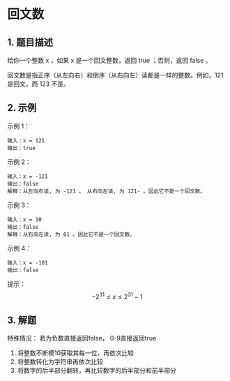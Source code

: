 # 回文数

## 1. 题目描述
 给你一个整数 x ，如果 x 是一个回文整数，返回 true ；否则，返回 false 。

回文数是指正序（从左向右）和倒序（从右向左）读都是一样的整数。例如，121 是回文，而 123 不是。

## 2. 示例

示例 1：
```
输入：x = 121
输出：true
```

示例 2：
```
输入：x = -121
输出：false
解释：从左向右读, 为 -121 。 从右向左读, 为 121- 。因此它不是一个回文数。
```

示例 3：
```
输入：x = 10
输出：false
解释：从右向左读, 为 01 。因此它不是一个回文数。
```

示例 4：
```
输入：x = -101
输出：false
```

提示：
$$-2^{31} \le x \le 2^{31} - 1$$

## 3. 解题
特殊情况： 若为负数直接返回false， 0-9直接返回true
1. 将整数不断模10获取其每一位，再依次比较
2. 将整数转化为字符串再依次比较
3. 将数字的后半部分翻转，再比较数字的后半部分和前半部分
